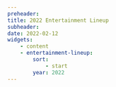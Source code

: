 ```yaml
---
preheader: 
title: 2022 Entertainment Lineup
subheader: 
date: 2022-02-12
widgets:
    - content
    - entertainment-lineup:
        sort: 
            - start
        year: 2022
---
```

